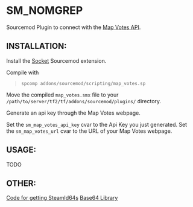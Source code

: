 SM_NOMGREP
===============
Sourcemod Plugin to connect with the [Map Votes API](https://github.com/CrimsonTautology/map_votes).

INSTALLATION:
-------------
Install the [Socket](http://forums.alliedmods.net/showthread.php?t=67640) Sourcemod extension.

Compile with 
> `spcomp addons/sourcemod/scripting/map_votes.sp`

Move the compiled `map_votes.smx` file to your `/path/to/server/tf2/tf/addons/sourcemod/plugins/` directory.

Generate an api key through the Map Votes webpage.

Set the `sm_map_votes_api_key` cvar to the Api Key you just generated.
Set the `sm_map_votes_url` cvar to the URL of your Map Votes webpage.


USAGE:
------
TODO

OTHER:
------
[Code for getting SteamId64s](http://forums.alliedmods.net/showthread.php?t=183443)
[Base64 Library](http://forums.alliedmods.net/showthread.php?t=101764)

